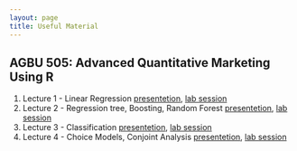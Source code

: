 ```yaml
---
layout: page
title: Useful Material
---
```


## AGBU 505: Advanced Quantitative Marketing Using R

1. Lecture 1 - Linear Regression [presentetion](../Resources/Lec1.pdf), [lab session](../Lab1/Lab1)
2. Lecture 2 - Regression tree, Boosting, Random Forest [presentetion](../Resources/Lec2.pdf), [lab session](..Resource/Lab2/Lab2)
3. Lecture 3 - Classification [presentetion](../Resources/Lec3.pdf), [lab session](..Resource/Lab3/Lab3)
4. Lecture 4 - Choice Models, Conjoint Analysis [presentetion](../Resources/Lec4.pdf), [lab session](..Resource/Lab4/Lab4)
